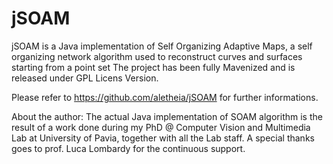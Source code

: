 jSOAM
=====

jSOAM is a Java implementation of Self Organizing Adaptive Maps, a self organizing network algorithm used to reconstruct curves and surfaces starting from a point set
The project has been fully Mavenized and is released under GPL Licens Version.

Please refer to https://github.com/aletheia/jSOAM for further informations.

About the author:
The actual Java implementation of SOAM algorithm is the result of a work done during my PhD @ Computer Vision and Multimedia Lab at University of Pavia, together with all the Lab staff. A special thanks goes to prof. Luca Lombardy for the continuous support.